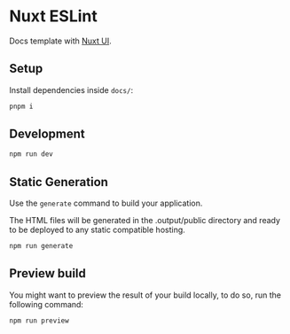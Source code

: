 # Nuxt ESLint

Docs template with [Nuxt UI](https://ui.nuxt.com).

## Setup

Install dependencies inside `docs/`:

```bash
pnpm i
```

## Development

```bash
npm run dev
```

## Static Generation

Use the `generate` command to build your application.

The HTML files will be generated in the .output/public directory and ready to be deployed to any static compatible hosting.

```bash
npm run generate
```

## Preview build

You might want to preview the result of your build locally, to do so, run the following command:

```bash
npm run preview
```
